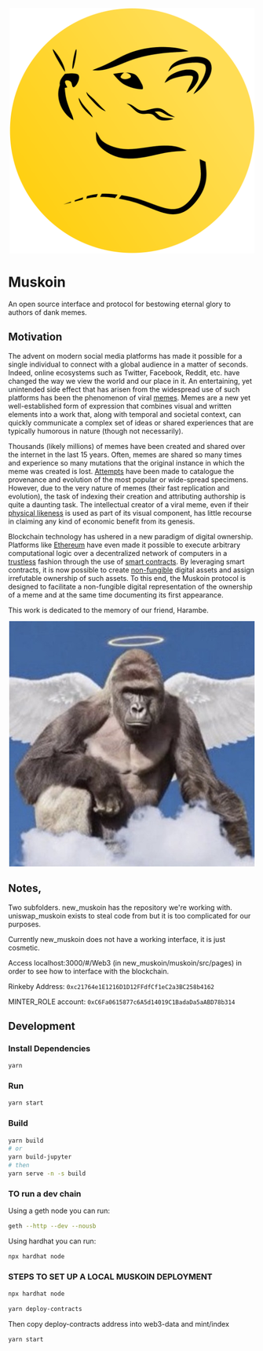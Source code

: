 <p align="center">
  <img src="https://github.com/muskoin/muskoin/blob/main/src/assets/svg/logo_coin_black.svg" width="500">
</p>

# Muskoin

An open source interface and protocol for bestowing eternal glory to authors of dank memes. 

## Motivation

The advent on modern social media platforms has made it possible for a single individual to connect with a global audience in a matter of seconds. Indeed, online ecosystems 
such as Twitter, Facebook, Reddit, etc. have changed the way we view the world and our place in it. An entertaining, yet unintended side effect that has arisen from 
the widespread use of such platforms has been the phenomenon of viral [memes](https://en.wikipedia.org/wiki/Meme). Memes are a new yet well-established form of expression 
that combines visual and written elements into a work that, along with temporal and societal context, can quickly communicate a complex set of ideas or shared experiences that 
are typically humorous in nature (though not necessarily). 

Thousands (likely millions) of memes have been created and shared over the internet in the last 15 years. Often, memes are shared so many times and experience so many mutations
that the original instance in which the meme was created is lost. [Attempts](https://knowyourmeme.com/ ) have been made to catalogue the provenance and evolution of the most popular or wide-spread specimens. However, due to the very nature of memes (their fast replication and evolution), the task of indexing their creation and attributing authorship is quite a daunting task. The intellectual creator of a viral meme, even if their [physical likeness](https://en.wikipedia.org/wiki/Bad_Luck_Brian) is used as 
part of its visual component, has little recourse in claiming any kind of economic benefit from its genesis. 

Blockchain technology has ushered in a new paradigm of digital ownership. Platforms like [Ethereum](https://ethereum.org/en/) have even made it possible 
to execute arbitrary computational logic over a decentralized network of computers in a 
[trustless](https://www.nananke.com/single-post/2018/08/07/zero-trust-vs-trustless-systems) fashion through the use of 
[smart contracts](https://en.wikipedia.org/wiki/Smart_contract). By leveraging smart contracts, it is now possible to create 
[non-fungible](https://www.investopedia.com/terms/f/fungibility.asp) digital assets and assign irrefutable ownership of such assets. To this end, the Muskoin protocol is 
designed to facilitate a non-fungible digital representation of the ownership of a meme and at the same time documenting its first appearance.

This work is dedicated to the memory of our friend, Harambe. 

<p align="center">
  <img src="./harambe.jpg" width="500">
</p>

## Notes,

Two subfolders.
new_muskoin has the repository we're working with.
uniswap_muskoin exists to steal code from but it is too complicated for our purposes.

Currently new_muskoin does not have a working interface, it is just cosmetic.

Access localhost:3000/#/Web3 (in new_muskoin/muskoin/src/pages) in order to see how to interface with the blockchain.

Rinkeby Address: `0xc21764e1E1216D1D12FFdfCf1eC2a3BC258b4162`

MINTER_ROLE account: `0xC6Fa0615877c6A5d14019C1BadaDa5aABD78b314`

## Development

### Install Dependencies

```bash
yarn
```

### Run

```bash
yarn start
```

### Build

```bash
yarn build
# or
yarn build-jupyter
# then
yarn serve -n -s build
```

### TO run a dev chain

Using a geth node you can run:
```bash
geth --http --dev --nousb
```

Using hardhat you can run:
```bash
npx hardhat node
```

###  STEPS TO SET UP A LOCAL MUSKOIN DEPLOYMENT

```bash
npx hardhat node
```

```bash
yarn deploy-contracts
```

Then copy deploy-contracts address into web3-data and mint/index

```bash
yarn start
```
